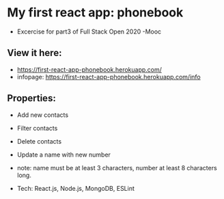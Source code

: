 # My first react app: phonebook  

- Excercise for part3 of Full Stack Open 2020 -Mooc  

## View it here: 
- https://first-react-app-phonebook.herokuapp.com/
- infopage: https://first-react-app-phonebook.herokuapp.com/info

## Properties:
- Add new contacts
- Filter contacts
- Delete contacts
- Update a name with new number

- note: name must be at least 3 characters, number at least 8 characters long.

- Tech: React.js, Node.js, MongoDB, ESLint